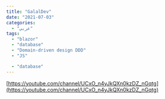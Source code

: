 ```yaml
---
title: "GalalDev"
date: "2021-07-03"
categories:
  - "عربي"
tags:
  - "blazor"
  - "database"
  - "Domain-driven design DDD"
  - "JS"

  - "database"
---
```


[https://youtube.com/channel/UCxO_n4yJkQXn0kzDZ_nGqtg](https://youtube.com/channel/UCxO_n4yJkQXn0kzDZ_nGqtg)
